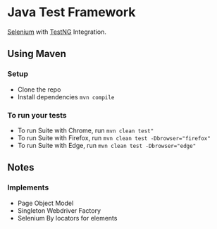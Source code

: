 
# Java Test Framework

[Selenium](https://www.selenium.dev/) with [TestNG](https://testng.org) Integration.





## Using Maven

### Setup

* Clone the repo
* Install dependencies `mvn compile`

### To run your tests

- To run Suite with Chrome, run `mvn clean test"`
- To run Suite with Firefox, run `mvn clean test -Dbrowser="firefox"`
- To run Suite with Edge, run `mvn clean test -Dbrowser="edge"`


## Notes
### Implements 
* Page Object Model
* Singleton Webdriver Factory
* Selenium By locators for elements
